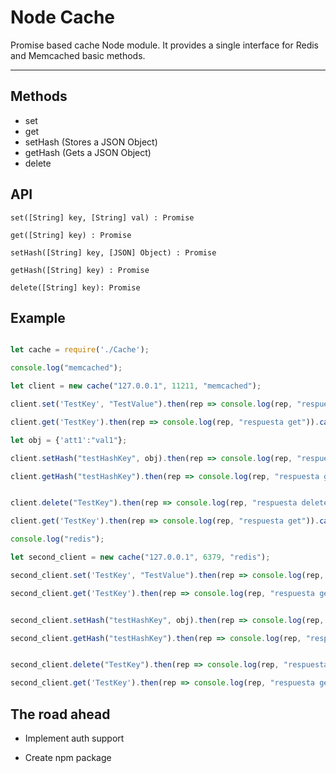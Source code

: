 Node Cache
===================


Promise based cache Node module. It provides a single interface for Redis and Memcached basic methods.

----------


Methods
-------------

 - set
 - get
 - setHash (Stores a JSON Object)
 - getHash (Gets a JSON Object)
 - delete

API
-------------

    set([String] key, [String] val) : Promise

    get([String] key) : Promise

    setHash([String] key, [JSON] Object) : Promise

    getHash([String] key) : Promise

    delete([String] key): Promise

Example
-------------

```javascript

let cache = require('./Cache');

console.log("memcached");

let client = new cache("127.0.0.1", 11211, "memcached");

client.set('TestKey', "TestValue").then(rep => console.log(rep, "respuesta set")).catch(err=>console.log(err, "error set"));

client.get('TestKey').then(rep => console.log(rep, "respuesta get")).catch(err=>console.log(err, "error get"));

let obj = {'att1':"val1"};

client.setHash("testHashKey", obj).then(rep => console.log(rep, "respuesta setHashet")).catch(err=>console.log(err, "error setHash"));

client.getHash("testHashKey").then(rep => console.log(rep, "respuesta getHashet")).catch(err=>console.log(err, "error getHash"));


client.delete("TestKey").then(rep => console.log(rep, "respuesta delete")).catch(err=>console.log(err, "error delete"));

client.get('TestKey').then(rep => console.log(rep, "respuesta get")).catch(err=>console.log(err, "error get"));

console.log("redis");

let second_client = new cache("127.0.0.1", 6379, "redis");

second_client.set('TestKey', "TestValue").then(rep => console.log(rep, "respuesta set")).catch(err=>console.log(err, "error set"));

second_client.get('TestKey').then(rep => console.log(rep, "respuesta get")).catch(err=>console.log(err, "error get"));


second_client.setHash("testHashKey", obj).then(rep => console.log(rep, "respuesta setHashet")).catch(err=>console.log(err, "error setHash"));

second_client.getHash("testHashKey").then(rep => console.log(rep, "respuesta getHashet")).catch(err=>console.log(err, "error getHash"));


second_client.delete("TestKey").then(rep => console.log(rep, "respuesta delete")).catch(err=>console.log(err, "error delete"));

second_client.get('TestKey').then(rep => console.log(rep, "respuesta get")).catch(err=>console.log(err, "error get"));

```



The road ahead
-------------

 - Implement auth support
 
 - Create npm package 